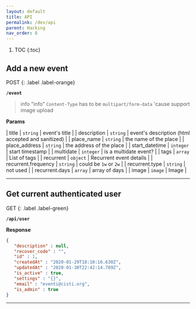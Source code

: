 ```yaml
---
layout: default
title: API
permalink: /dev/api
parent: Hacking
nav_order: 8
---
```



1. TOC
{:toc}




## Add a new event

POST
{: .label .label-orange}

**`/event`**

> info "info"
> `Content-Type` has to be `multipart/form-data` 'cause support image upload


**Params**

| title | `string` | event's title |
| description | `string` | event's description (html accepted and sanitized) |
| place_name | `string` | the name of the place |
| place_address | `string` | the address of the place |
| start_datetime | `integer` | start timestamp |
| multidate | `integer` | is a multidate event? |
| tags | `array` | List of tags |
| recurrent | `object` | Recurrent event details |
| recurrent.frequency | `string` | could be `1w` or `2w` |
| recurrent.type | `string` | not used |
| recurrent.days | `array` | array of days |
| image | `image` | Image |


---

## Get current authenticated user

GET
{: .label .label-green}

**`/api/user`**





**Response**
```json
{
   "description" : null,
   "recover_code" : "",
   "id" : 1,
   "createdAt" : "2020-01-29T18:10:16.630Z",
   "updatedAt" : "2020-01-30T22:42:14.789Z",
   "is_active" : true,
   "settings" : "{}",
   "email" : "eventi@cisti.org",
   "is_admin" : true
}
```
---

